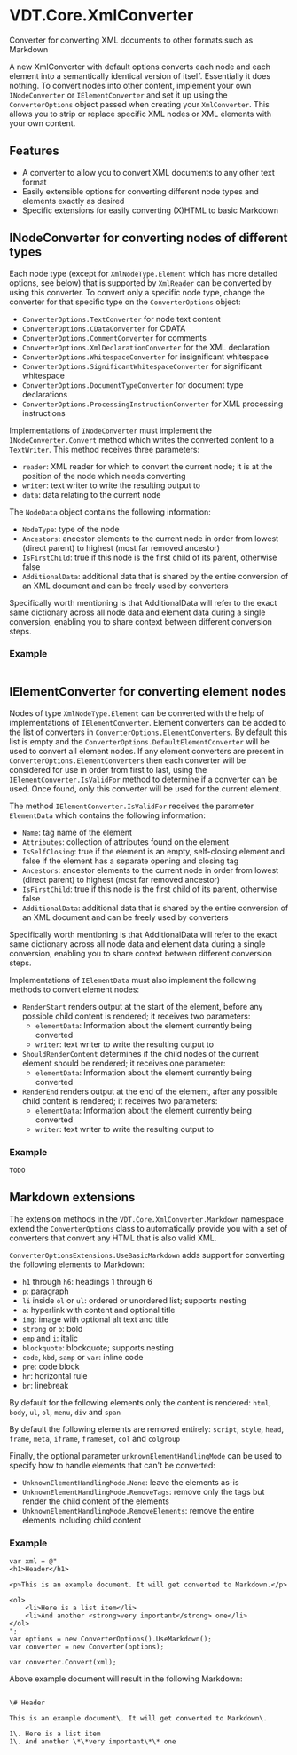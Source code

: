 ﻿# VDT.Core.XmlConverter

Converter for converting XML documents to other formats such as Markdown

A new XmlConverter with default options converts each node and each element into a semantically identical version of itself. Essentially it does nothing. To
convert nodes into other content, implement your own `INodeConverter` or `IElementConverter` and set it up using the `ConverterOptions` object passed when
creating your `XmlConverter`. This allows you to strip or replace specific XML nodes or XML elements with your own content.

## Features

- A converter to allow you to convert XML documents to any other text format
- Easily extensible options for converting different node types and elements exactly as desired
- Specific extensions for easily converting (X)HTML to basic Markdown

## INodeConverter for converting nodes of different types

Each node type (except for `XmlNodeType.Element` which has more detailed options, see below) that is supported by `XmlReader` can be converted by using this
converter. To convert only a specific node type, change the converter for that specific type on the `ConverterOptions` object:

- `ConverterOptions.TextConverter` for node text content
- `ConverterOptions.CDataConverter` for CDATA
- `ConverterOptions.CommentConverter` for comments
- `ConverterOptions.XmlDeclarationConverter` for the XML declaration
- `ConverterOptions.WhitespaceConverter` for insignificant whitespace
- `ConverterOptions.SignificantWhitespaceConverter` for significant whitespace
- `ConverterOptions.DocumentTypeConverter` for document type declarations
- `ConverterOptions.ProcessingInstructionConverter` for XML processing instructions

Implementations of `INodeConverter` must implement the `INodeConverter.Convert` method which writes the converted content to a `TextWriter`. This method
receives three parameters:
- `reader`: XML reader for which to convert the current node; it is at the position of the node which needs converting
- `writer`: text writer to write the resulting output to
- `data`: data relating to the current node

The `NodeData` object contains the following information:

- `NodeType`: type of the node
- `Ancestors`: ancestor elements to the current node in order from lowest (direct parent) to highest (most far removed ancestor)
- `IsFirstChild`: true if this node is the first child of its parent, otherwise false
- `AdditionalData`: additional data that is shared by the entire conversion of an XML document and can be freely used by converters

Specifically worth mentioning is that AdditionalData will refer to the exact same dictionary across all node data and element data during a single conversion,
enabling you to share context between different conversion steps.

### Example

```

```

## IElementConverter for converting element nodes

Nodes of type `XmlNodeType.Element` can be converted with the help of implementations of `IElementConverter`. Element converters can be added to the list of
converters in `ConverterOptions.ElementConverters`. By default this list is empty and the `ConverterOptions.DefaultElementConverter` will be used to convert
all element nodes. If any element converters are present in `ConverterOptions.ElementConverters` then each converter will be considered for use in order from
first to last, using the `IElementConverter.IsValidFor` method to determine if a converter can be used. Once found, only this converter will be used for the
current element.

The method `IElementConverter.IsValidFor` receives the parameter `ElementData` which contains the following information:

- `Name`: tag name of the element
- `Attributes`: collection of attributes found on the element
- `IsSelfClosing`: true if the element is an empty, self-closing element and false if the element has a separate opening and closing tag
- `Ancestors`: ancestor elements to the current node in order from lowest (direct parent) to highest (most far removed ancestor)
- `IsFirstChild`: true if this node is the first child of its parent, otherwise false
- `AdditionalData`: additional data that is shared by the entire conversion of an XML document and can be freely used by converters

Specifically worth mentioning is that AdditionalData will refer to the exact same dictionary across all node data and element data during a single conversion,
enabling you to share context between different conversion steps.

Implementations of `IElementData` must also implement the following methods to convert element nodes:

- `RenderStart` renders output at the start of the element, before any possible child content is rendered; it receives two parameters:
	- `elementData`: Information about the element currently being converted
	- `writer`: text writer to write the resulting output to
- `ShouldRenderContent` determines if the child nodes of the current element should be rendered; it receives one parameter:
	- `elementData`: Information about the element currently being converted
- `RenderEnd` renders output at the end of the element, after any possible child content is rendered; it receives two parameters:
	- `elementData`: Information about the element currently being converted
	- `writer`: text writer to write the resulting output to

### Example

```
TODO
```

## Markdown extensions

The extension methods in the `VDT.Core.XmlConverter.Markdown` namespace extend the `ConverterOptions` class to automatically provide you with a set of
converters that convert any HTML that is also valid XML.

`ConverterOptionsExtensions.UseBasicMarkdown` adds support for converting the following elements to Markdown:

- `h1` through `h6`: headings 1 through 6
- `p`: paragraph
- `li` inside `ol` or `ul`: ordered or unordered list; supports nesting
- `a`: hyperlink with content and optional title
- `img`: image with optional alt text and title
- `strong` or `b`: bold
- `emp` and `i`: italic
- `blockquote`: blockquote; supports nesting
- `code`, `kbd`, `samp` or `var`: inline code
- `pre`: code block
- `hr`: horizontal rule
- `br`: linebreak

By default for the following elements only the content is rendered: `html`, `body`, `ul`, `ol`, `menu`, `div` and `span`

By default the following elements are removed entirely: `script`, `style`, `head`, `frame`, `meta`, `iframe`, `frameset`, `col` and `colgroup`

Finally, the optional parameter `unknownElementHandlingMode` can be used to specify how to handle elements that can't be converted:
- `UnknownElementHandlingMode.None`: leave the elements as-is
- `UnknownElementHandlingMode.RemoveTags`: remove only the tags but render the child content of the elements
- `UnknownElementHandlingMode.RemoveElements`: remove the entire elements including child content

### Example

```
var xml = @"
<h1>Header</h1>

<p>This is an example document. It will get converted to Markdown.</p>

<ol>
	<li>Here is a list item</li>
	<li>And another <strong>very important</strong> one</li>
</ol>
";
var options = new ConverterOptions().UseMarkdown();
var converter = new Converter(options);

var converter.Convert(xml);
```

Above example document will result in the following Markdown:

```
 
\# Header

This is an example document\. It will get converted to Markdown\.

1\. Here is a list item
1\. And another \*\*very important\*\* one

```
